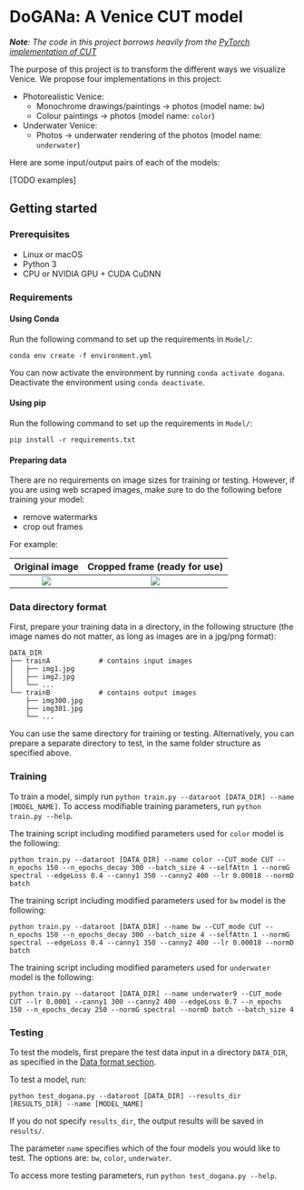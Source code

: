 # DoGANa: A Venice CUT model

***Note**: The code in this project borrows heavily from the [PyTorch implementation of CUT](https://github.com/taesungp/contrastive-unpaired-translation)*

The purpose of this project is to transform the different ways we visualize Venice. We propose four implementations in this project:

- Photorealistic Venice:
  - Monochrome drawings/paintings -> photos (model name: `bw`)
  - Colour paintings -> photos (model name: `color`)
- Underwater Venice:
  - Photos -> underwater rendering of the photos (model name: `underwater`)

Here are some input/output pairs of each of the models:
  
[TODO examples]
  
## Getting started

### Prerequisites

- Linux or macOS
- Python 3
- CPU or NVIDIA GPU + CUDA CuDNN

### Requirements

#### Using Conda

Run the following command to set up the requirements in `Model/`:

```
conda env create -f environment.yml
```

You can now activate the environment by running `conda activate dogana`. Deactivate the environment using `conda deactivate`.

#### Using pip

Run the following command to set up the requirements in `Model/`:

```
pip install -r requirements.txt
```

#### Preparing data

There are no requirements on image sizes for training or testing. However, if you are using web scraped images, make sure 
to do the following before training your model:

- remove watermarks
- crop out frames

For example:

Original image             |  Cropped frame (ready for use)
:-------------------------:|:-------------------------:
![](http://fdh.epfl.ch/images/thumb/a/a6/Painting-frame.jpeg/300px-Painting-frame.jpeg)  |  ![](http://fdh.epfl.ch/images/thumb/1/11/Painting-no-frame.jpg/300px-Painting-no-frame.jpg)

### Data directory format
<a name="dataformat"></a>

First, prepare your training data in a directory, in the following structure (the image names do not matter, as long as images are in a jpg/png format):

```
DATA_DIR
├── trainA            # contains input images
│   ├── img1.jpg 
│   ├── img2.jpg 
│   └── ...
└── trainB            # contains output images
    ├── img300.jpg 
    ├── img301.jpg 
    └── ...
```

You can use the same directory for training or testing. Alternatively, you can prepare a separate directory to test, in the same folder structure as specified above.

### Training

To train a model, simply run `python train.py --dataroot [DATA_DIR] --name [MODEL_NAME]`. To access modifiable training parameters, run `python train.py --help`.

The training script including modified parameters used for `color` model is the following:

```
python train.py --dataroot [DATA_DIR] --name color --CUT_mode CUT --n_epochs 150 --n_epochs_decay 300 --batch_size 4 --selfAttn 1 --normG spectral --edgeLoss 0.4 --canny1 350 --canny2 400 --lr 0.00018 --normD batch
```

The training script including modified parameters used for `bw` model is the following:

```
python train.py --dataroot [DATA_DIR] --name bw --CUT_mode CUT --n_epochs 150 --n_epochs_decay 300 --batch_size 4 --selfAttn 1 --normG spectral --edgeLoss 0.4 --canny1 350 --canny2 400 --lr 0.00018 --normD batch
```

The training script including modified parameters used for `underwater` model is the following:

```
python train.py --dataroot [DATA_DIR] --name underwater9 --CUT_mode CUT --lr 0.0001 --canny1 300 --canny2 400 --edgeLoss 0.7 --n_epochs 150 --n_epochs_decay 250 --normG spectral --normD batch --batch_size 4
```

### Testing

To test the models, first prepare the test data input in a directory `DATA_DIR`, as specified in the [Data format section](#dataformat).

To test a model, run:

```
python test_dogana.py --dataroot [DATA_DIR] --results_dir [RESULTS_DIR] --name [MODEL_NAME]
```

If you do not specify `results_dir`, the output results will be saved in `results/`.

The parameter `name` specifies which of the four models you would like to test. The options are: `bw`, `color`, `underwater`.

To access more testing parameters, run `python test_dogana.py --help`.
